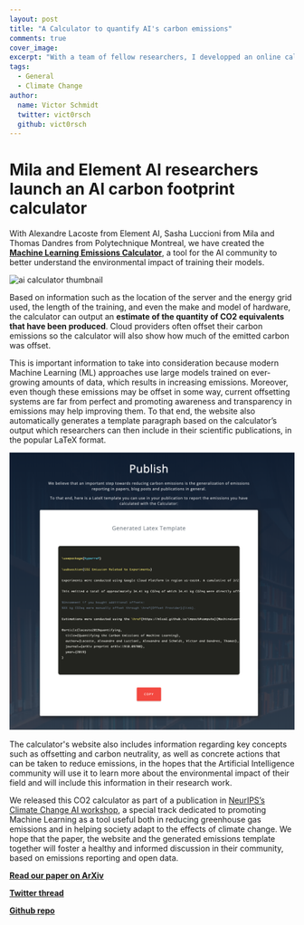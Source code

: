 ```yaml
---
layout: post
title: "A Calculator to quantify AI's carbon emissions"
comments: true
cover_image:
excerpt: "With a team of fellow researchers, I developped an online calculator allowing you to compute your GPU's CO2 emissions"
tags:
  - General
  - Climate Change
author:
  name: Victor Schmidt
  twitter: vict0rsch
  github: vict0rsch
---
```


# Mila and Element AI researchers launch an AI carbon footprint calculator

With Alexandre Lacoste from Element AI, Sasha Luccioni from Mila and Thomas Dandres from Polytechnique Montreal, we have created the [**Machine Learning Emissions Calculator**](https://mlco2.github.io/impact), a tool for the AI community to better understand the environmental impact of training their models.

![ai calculator thumbnail](https://github.com/mlco2/impact/blob/master/img/thumbnail.png?raw=true)

Based on information such as the location of the server and the energy grid used, the length of the training, and even the make and model of hardware, the calculator can output an **estimate of the quantity of CO2 equivalents that have been produced**. Cloud providers often offset their carbon emissions so the calculator will also show how much of the emitted carbon was offset.

This is important information to take into consideration because modern Machine Learning (ML) approaches use large models trained on ever-growing amounts of data, which results in increasing emissions. Moreover, even though these emissions may be offset in some way, current offsetting systems are far from perfect and promoting awareness and transparency in emissions may help improving them. To that end, the website also automatically generates a template paragraph based on the calculator’s output which researchers can then include in their scientific publications, in the popular LaTeX format.

![latex template](/images/template.png)

The calculator's website also includes information regarding key concepts such as offsetting and carbon neutrality, as well as concrete actions that can be taken to reduce emissions, in the hopes that the Artificial Intelligence community will use it to learn more about the environmental impact of their field and will include this information in their research work.

We released this CO2 calculator as part of a publication in [NeurIPS’s](https://neurips.cc/) [Climate Change AI workshop](https://www.climatechange.ai/NeurIPS2019_workshop), a special track dedicated to promoting Machine Learning as a tool useful both in reducing greenhouse gas emissions and in helping society adapt to the effects of climate change. We hope that the paper, the website and the generated emissions template together will foster a healthy and informed discussion in their community, based on emissions reporting and open data.

[**Read our paper on ArXiv**](https://arxiv.org/abs/1910.09700)

[**Twitter thread**](https://twitter.com/vict0rsch/status/1205200957438615552)

[**Github repo**](https://github.com/mlco2/impact)
